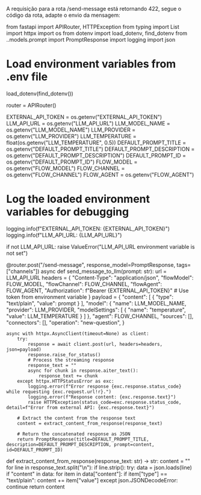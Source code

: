A requisição para a rota /send-message está retornando 422, segue o código da rota, adapte o envio da mensagem:

from fastapi import APIRouter, HTTPException
from typing import List
import httpx
import os
from dotenv import load_dotenv, find_dotenv
from ..models.prompt import PromptResponse
import logging
import json


# Load environment variables from .env file
load_dotenv(find_dotenv())

router = APIRouter()

EXTERNAL_API_TOKEN = os.getenv("EXTERNAL_API_TOKEN")
LLM_API_URL = os.getenv("LLM_API_URL")
LLM_MODEL_NAME = os.getenv("LLM_MODEL_NAME")
LLM_PROVIDER = os.getenv("LLM_PROVIDER")
LLM_TEMPERATURE = float(os.getenv("LLM_TEMPERATURE", 0.5))
DEFAULT_PROMPT_TITLE = os.getenv("DEFAULT_PROMPT_TITLE")
DEFAULT_PROMPT_DESCRIPTION = os.getenv("DEFAULT_PROMPT_DESCRIPTION")
DEFAULT_PROMPT_ID = os.getenv("DEFAULT_PROMPT_ID")
FLOW_MODEL = os.getenv("FLOW_MODEL")
FLOW_CHANNEL = os.getenv("FLOW_CHANNEL")
FLOW_AGENT = os.getenv("FLOW_AGENT")

# Log the loaded environment variables for debugging
logging.info(f"EXTERNAL_API_TOKEN: {EXTERNAL_API_TOKEN}")
logging.info(f"LLM_API_URL: {LLM_API_URL}")

if not LLM_API_URL:
    raise ValueError("LLM_API_URL environment variable is not set")

@router.post("/send-message", response_model=PromptResponse, tags=["channels"])
async def send_message_to_llm(prompt: str):
    url = LLM_API_URL
    headers = {
        "Content-Type": "application/json",
        "flowModel": FLOW_MODEL,
        "flowChannel": FLOW_CHANNEL,
        "flowAgent": FLOW_AGENT,
        "Authorization": f"Bearer {EXTERNAL_API_TOKEN}"  # Use token from environment variable
    }
    payload = {
        "content": [
            {
                "type": "text/plain",
                "value": prompt
            }
        ],
        "model": {
            "name": LLM_MODEL_NAME,
            "provider": LLM_PROVIDER,
            "modelSettings": [
                {
                    "name": "temperature",
                    "value": LLM_TEMPERATURE
                }
            ]
        },
        "agent": FLOW_CHANNEL,
        "sources": [],
        "connectors": [],
        "operation": "new-question",
    }

    async with httpx.AsyncClient(timeout=None) as client:
        try:
            response = await client.post(url, headers=headers, json=payload)
            response.raise_for_status()
            # Process the streaming response
            response_text = ""
            async for chunk in response.aiter_text():
                response_text += chunk
        except httpx.HTTPStatusError as exc:
            logging.error(f"Error response {exc.response.status_code} while requesting {exc.request.url!r}.")
            logging.error(f"Response content: {exc.response.text}")
            raise HTTPException(status_code=exc.response.status_code, detail=f"Error from external API: {exc.response.text}")
        
        # Extract the content from the response text
        content = extract_content_from_response(response_text)
        
        # Return the concatenated response as JSON
        return PromptResponse(title=DEFAULT_PROMPT_TITLE, description=DEFAULT_PROMPT_DESCRIPTION, prompt=content, id=DEFAULT_PROMPT_ID)

def extract_content_from_response(response_text: str) -> str:
    content = ""
    for line in response_text.split("\n"):
        if line.strip():
            try:
                data = json.loads(line)
                if "content" in data:
                    for item in data["content"]:
                        if item["type"] == "text/plain":
                            content += item["value"]
            except json.JSONDecodeError:
                continue
    return content